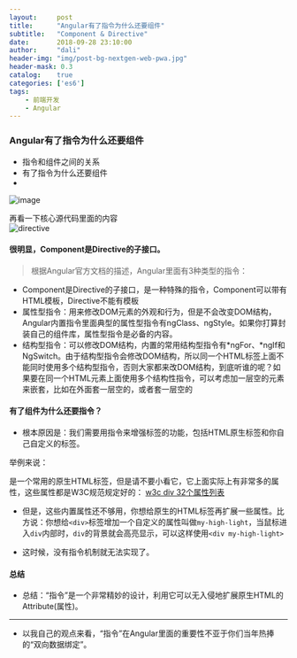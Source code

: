 ```yaml
---
layout:     post
title:      "Angular有了指令为什么还要组件"
subtitle:   "Component & Directive"
date:       2018-09-28 23:10:00
author:     "dali"
header-img: "img/post-bg-nextgen-web-pwa.jpg"
header-mask: 0.3
catalog:    true
categories: ['es6'] 
tags:
    - 前端开发
    - Angular
---
```

### Angular有了指令为什么还要组件


- 指令和组件之间的关系
- 有了指令为什么还要组件
- 
![image](img/com-dir.png)


再看一下核心源代码里面的内容  
![directive](https://www.github.com/daziran123/images/directives.png)

#### 很明显，Component是Directive的子接口。

> 根据Angular官方文档的描述，Angular里面有3种类型的指令：

- Component是Directive的子接口，是一种特殊的指令，Component可以带有HTML模板，Directive不能有模板
- 属性型指令：用来修改DOM元素的外观和行为，但是不会改变DOM结构，Angular内置指令里面典型的属性型指令有ngClass、ngStyle。如果你打算封装自己的组件库，属性型指令是必备的内容。
- 结构型指令：可以修改DOM结构，内置的常用结构型指令有*ngFor、*ngIf和NgSwitch。由于结构型指令会修改DOM结构，所以同一个HTML标签上面不能同时使用多个结构型指令，否则大家都来改DOM结构，到底听谁的呢？如果要在同一个HTML元素上面使用多个结构性指令，可以考虑加一层空的元素来嵌套，比如在外面套一层空的<ng-container></ng-container>，或者套一层空的<div>
#### 有了组件为什么还要指令？


- 根本原因是：我们需要用指令来增强标签的功能，包括HTML原生标签和你自己自定义的标签。

举例来说：<div>是一个常用的原生HTML标签，但是请不要小看它，它上面实际上有非常多的属性，这些属性都是W3C规范规定好的：
[w3c div 32个属性列表](https://www.w3schools.com/tags/ref_standardattributes.asp/)


- 但是，这些内置属性还不够用，你想给原生的HTML标签再扩展一些属性。比方说：你想给```<div>```标签增加一个自定义的属性叫做```my-high-light```，当鼠标进入```div```内部时，```div```的背景就会高亮显示，可以这样使用```<div my-high-light>``` 

- 这时候，没有指令机制就无法实现了。

#### 总结
- 总结：“指令”是一个非常精妙的设计，利用它可以无入侵地扩展原生HTML的Attribute(属性)。
---
- 以我自己的观点来看，“指令”在Angular里面的重要性不亚于你们当年热捧的“双向数据绑定”。


